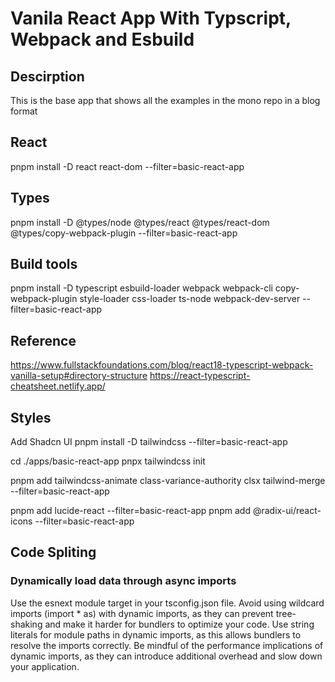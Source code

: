 # Vanila React App With Typscript, Webpack and Esbuild 

## Descirption
This is the base app that shows all the examples in the mono repo in a blog format

## React
pnpm install -D react react-dom --filter=basic-react-app

## Types
pnpm install -D @types/node @types/react @types/react-dom @types/copy-webpack-plugin --filter=basic-react-app

## Build tools
pnpm install -D typescript esbuild-loader webpack webpack-cli copy-webpack-plugin style-loader css-loader ts-node webpack-dev-server --filter=basic-react-app

## Reference 
https://www.fullstackfoundations.com/blog/react18-typescript-webpack-vanilla-setup#directory-structure
https://react-typescript-cheatsheet.netlify.app/

## Styles
Add Shadcn UI 
pnpm install -D tailwindcss --filter=basic-react-app

cd ./apps/basic-react-app
pnpx tailwindcss init

pnpm add tailwindcss-animate class-variance-authority clsx tailwind-merge --filter=basic-react-app

pnpm add lucide-react --filter=basic-react-app
pnpm add @radix-ui/react-icons --filter=basic-react-app


## Code Spliting 

### Dynamically load data through async imports

Use the esnext module target in your tsconfig.json file.
Avoid using wildcard imports (import * as) with dynamic imports, as they can prevent tree-shaking and make it harder for bundlers to optimize your code.
Use string literals for module paths in dynamic imports, as this allows bundlers to resolve the imports correctly.
Be mindful of the performance implications of dynamic imports, as they can introduce additional overhead and slow down your application.